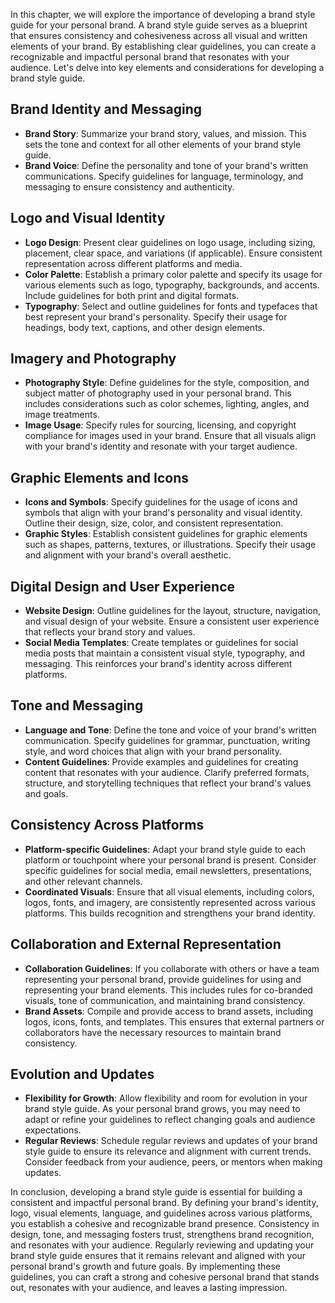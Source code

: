 
In this chapter, we will explore the importance of developing a brand style guide for your personal brand. A brand style guide serves as a blueprint that ensures consistency and cohesiveness across all visual and written elements of your brand. By establishing clear guidelines, you can create a recognizable and impactful personal brand that resonates with your audience. Let's delve into key elements and considerations for developing a brand style guide.

Brand Identity and Messaging
----------------------------

* **Brand Story**: Summarize your brand story, values, and mission. This sets the tone and context for all other elements of your brand style guide.
* **Brand Voice**: Define the personality and tone of your brand's written communications. Specify guidelines for language, terminology, and messaging to ensure consistency and authenticity.

Logo and Visual Identity
------------------------

* **Logo Design**: Present clear guidelines on logo usage, including sizing, placement, clear space, and variations (if applicable). Ensure consistent representation across different platforms and media.
* **Color Palette**: Establish a primary color palette and specify its usage for various elements such as logo, typography, backgrounds, and accents. Include guidelines for both print and digital formats.
* **Typography**: Select and outline guidelines for fonts and typefaces that best represent your brand's personality. Specify their usage for headings, body text, captions, and other design elements.

Imagery and Photography
-----------------------

* **Photography Style**: Define guidelines for the style, composition, and subject matter of photography used in your personal brand. This includes considerations such as color schemes, lighting, angles, and image treatments.
* **Image Usage**: Specify rules for sourcing, licensing, and copyright compliance for images used in your brand. Ensure that all visuals align with your brand's identity and resonate with your target audience.

Graphic Elements and Icons
--------------------------

* **Icons and Symbols**: Specify guidelines for the usage of icons and symbols that align with your brand's personality and visual identity. Outline their design, size, color, and consistent representation.
* **Graphic Styles**: Establish consistent guidelines for graphic elements such as shapes, patterns, textures, or illustrations. Specify their usage and alignment with your brand's overall aesthetic.

Digital Design and User Experience
----------------------------------

* **Website Design**: Outline guidelines for the layout, structure, navigation, and visual design of your website. Ensure a consistent user experience that reflects your brand story and values.
* **Social Media Templates**: Create templates or guidelines for social media posts that maintain a consistent visual style, typography, and messaging. This reinforces your brand's identity across different platforms.

Tone and Messaging
------------------

* **Language and Tone**: Define the tone and voice of your brand's written communication. Specify guidelines for grammar, punctuation, writing style, and word choices that align with your brand personality.
* **Content Guidelines**: Provide examples and guidelines for creating content that resonates with your audience. Clarify preferred formats, structure, and storytelling techniques that reflect your brand's values and goals.

Consistency Across Platforms
----------------------------

* **Platform-specific Guidelines**: Adapt your brand style guide to each platform or touchpoint where your personal brand is present. Consider specific guidelines for social media, email newsletters, presentations, and other relevant channels.
* **Coordinated Visuals**: Ensure that all visual elements, including colors, logos, fonts, and imagery, are consistently represented across various platforms. This builds recognition and strengthens your brand identity.

Collaboration and External Representation
-----------------------------------------

* **Collaboration Guidelines**: If you collaborate with others or have a team representing your personal brand, provide guidelines for using and representing your brand elements. This includes rules for co-branded visuals, tone of communication, and maintaining brand consistency.
* **Brand Assets**: Compile and provide access to brand assets, including logos, icons, fonts, and templates. This ensures that external partners or collaborators have the necessary resources to maintain brand consistency.

Evolution and Updates
---------------------

* **Flexibility for Growth**: Allow flexibility and room for evolution in your brand style guide. As your personal brand grows, you may need to adapt or refine your guidelines to reflect changing goals and audience expectations.
* **Regular Reviews**: Schedule regular reviews and updates of your brand style guide to ensure its relevance and alignment with current trends. Consider feedback from your audience, peers, or mentors when making updates.

In conclusion, developing a brand style guide is essential for building a consistent and impactful personal brand. By defining your brand's identity, logo, visual elements, language, and guidelines across various platforms, you establish a cohesive and recognizable brand presence. Consistency in design, tone, and messaging fosters trust, strengthens brand recognition, and resonates with your audience. Regularly reviewing and updating your brand style guide ensures that it remains relevant and aligned with your personal brand's growth and future goals. By implementing these guidelines, you can craft a strong and cohesive personal brand that stands out, resonates with your audience, and leaves a lasting impression.
